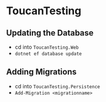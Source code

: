 # ToucanTesting

## Updating the Database
- cd into `ToucanTesting.Web`
- `dotnet ef database update`

## Adding Migrations
- cd into `ToucanTesting.Persistence`
- `Add-Migration <migrationname>`